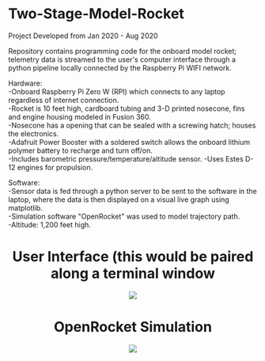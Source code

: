 # Two-Stage-Model-Rocket
Project Developed from Jan 2020 - Aug 2020

Repository contains programming code for the onboard model rocket; telemetry data is streamed to the user's computer interface through a python pipeline locally connected by the Raspberry Pi WIFI network. 

Hardware:  
-Onboard Raspberry Pi Zero W (RPI) which connects to any laptop regardless of internet connection.  
-Rocket is 10 feet high, cardboard tubing and 3-D printed nosecone, fins and engine housing modeled in Fusion 360.  
-Nosecone has a opening that can be sealed with a screwing hatch; houses the electronics.  
-Adafruit Power Booster with a soldered switch allows the onboard lithium polymer battery to recharge and turn off/on.  
-Includes barometric pressure/temperature/altitude sensor. -Uses Estes D-12 engines for propulsion.   

Software:  
-Sensor data is fed through a python server to be sent to the software in the laptop, where the data is then displayed on a visual live graph using matplotlib.  
-Simulation software "OpenRocket" was used to model trajectory path.  
-Altitude: 1,200 feet high. 

<h1 align = "center">User Interface (this would be paired along a terminal window</h1>
<p align = "center">
<img src="https://user-images.githubusercontent.com/66987198/175840764-3f92e4e6-60d1-4050-af6c-6e6edec02db5.jpg" />
</p>

<h1 align = "center">OpenRocket Simulation</h1>
<p align = "center">
<img src="https://user-images.githubusercontent.com/66987198/175840769-7e431b2a-1ab0-437e-a5a1-977c319641a9.png" />
</p>
